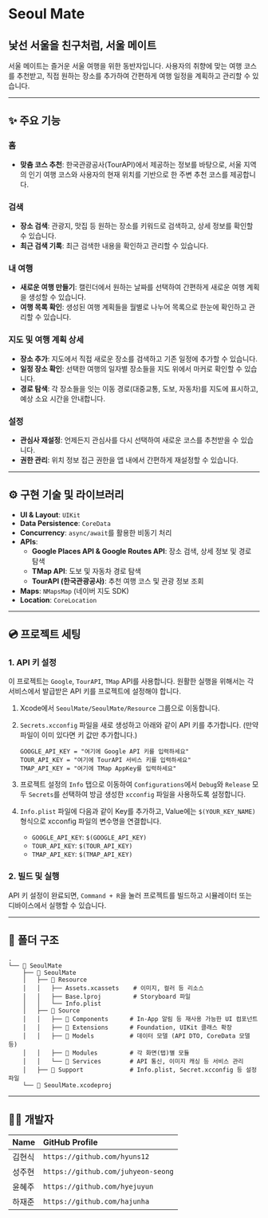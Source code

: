 # Seoul Mate

## 낯선 서울을 친구처럼, 서울 메이트

서울 메이트는 즐거운 서울 여행을 위한 동반자입니다. 사용자의 취향에 맞는 여행 코스를 추천받고, 직접 원하는 장소를 추가하여 간편하게 여행 일정을 계획하고 관리할 수 있습니다.

-----

## ✨ 주요 기능

### **홈**

  - **맞춤 코스 추천**: 한국관광공사(TourAPI)에서 제공하는 정보를 바탕으로, 서울 지역의 인기 여행 코스와 사용자의 현재 위치를 기반으로 한 주변 추천 코스를 제공합니다.

### **검색**

  - **장소 검색**: 관광지, 맛집 등 원하는 장소를 키워드로 검색하고, 상세 정보를 확인할 수 있습니다.
  - **최근 검색 기록**: 최근 검색한 내용을 확인하고 관리할 수 있습니다.

### **내 여행**

- **새로운 여행 만들기**: 캘린더에서 원하는 날짜를 선택하여 간편하게 새로운 여행 계획을 생성할 수 있습니다.
- **여행 목록 확인**: 생성된 여행 계획들을 월별로 나누어 목록으로 한눈에 확인하고 관리할 수 있습니다.

### **지도 및 여행 계획 상세**

  - **장소 추가**: 지도에서 직접 새로운 장소를 검색하고 기존 일정에 추가할 수 있습니다.
  - **일정 장소 확인**: 선택한 여행의 일자별 장소들을 지도 위에서 마커로 확인할 수 있습니다.
  - **경로 탐색**: 각 장소들을 잇는 이동 경로(대중교통, 도보, 자동차)를 지도에 표시하고, 예상 소요 시간을 안내합니다.

### **설정**

  - **관심사 재설정**: 언제든지 관심사를 다시 선택하여 새로운 코스를 추천받을 수 있습니다.
  - **권한 관리**: 위치 정보 접근 권한을 앱 내에서 간편하게 재설정할 수 있습니다.

-----

## ⚙️ 구현 기술 및 라이브러리

  - **UI & Layout**: `UIKit`
  - **Data Persistence**: `CoreData`
  - **Concurrency**: `async/await`를 활용한 비동기 처리
  - **APIs**:
      - **Google Places API & Google Routes API**: 장소 검색, 상세 정보 및 경로 탐색
      - **TMap API**: 도보 및 자동차 경로 탐색
      - **TourAPI (한국관광공사)**: 추천 여행 코스 및 관광 정보 조회
  - **Maps**: `NMapsMap` (네이버 지도 SDK)
  - **Location**: `CoreLocation`

---

## 💿 프로젝트 세팅

### **1. API 키 설정**

이 프로젝트는 `Google`, `TourAPI`, `TMap` API를 사용합니다. 원활한 실행을 위해서는 각 서비스에서 발급받은 API 키를 프로젝트에 설정해야 합니다.

1.  Xcode에서 `SeoulMate/SeoulMate/Resource` 그룹으로 이동합니다.
2.  `Secrets.xcconfig` 파일을 새로 생성하고 아래와 같이 API 키를 추가합니다. (만약 파일이 이미 있다면 키 값만 추가합니다.)

    ```
    GOOGLE_API_KEY = "여기에 Google API 키를 입력하세요"
    TOUR_API_KEY = "여기에 TourAPI 서비스 키를 입력하세요"
    TMAP_API_KEY = "여기에 TMap AppKey를 입력하세요"
    ```

3.  프로젝트 설정의 `Info` 탭으로 이동하여 `Configurations`에서 `Debug`와 `Release` 모두 `Secrets`를 선택하여 방금 생성한 `xcconfig` 파일을 사용하도록 설정합니다.
4.  `Info.plist` 파일에 다음과 같이 Key를 추가하고, Value에는 `$(YOUR_KEY_NAME)` 형식으로 xcconfig 파일의 변수명을 연결합니다.

    * `GOOGLE_API_KEY`: `$(GOOGLE_API_KEY)`
    * `TOUR_API_KEY`: `$(TOUR_API_KEY)`
    * `TMAP_API_KEY`: `$(TMAP_API_KEY)`

### **2. 빌드 및 실행**

API 키 설정이 완료되면, `Command + R`을 눌러 프로젝트를 빌드하고 시뮬레이터 또는 디바이스에서 실행할 수 있습니다.

---

## 📁 폴더 구조

```
.
└── 📂 SeoulMate
    ├── 📂 SeoulMate
    │   ├── 📂 Resource
    │   │   ├── Assets.xcassets    # 이미지, 컬러 등 리소스
    │   │   ├── Base.lproj         # Storyboard 파일
    │   │   └── Info.plist
    │   ├── 📂 Source
    │   │   ├── 📂 Components      # In-App 알림 등 재사용 가능한 UI 컴포넌트
    │   │   ├── 📂 Extensions      # Foundation, UIKit 클래스 확장
    │   │   ├── 📂 Models          # 데이터 모델 (API DTO, CoreData 모델 등)
    │   │   ├── 📂 Modules         # 각 화면(탭)별 모듈
    │   │   └── 📂 Services        # API 통신, 이미지 캐싱 등 서비스 관리
    │   ├── 📂 Support             # Info.plist, Secret.xcconfig 등 설정 파일
    └── 📂 SeoulMate.xcodeproj
```

---

## 🧑‍💻 개발자

| Name | GitHub Profile |
| :--- | :--- |
| 김현식 | `https://github.com/hyuns12` |
| 성주현 | `https://github.com/juhyeon-seong` |
| 윤혜주 | `https://github.com/hyejuyun` |
| 하재준 | `https://github.com/hajunha` |
